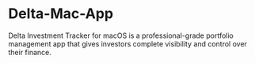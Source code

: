 # Delta-Mac-App
Delta Investment Tracker for macOS is a professional-grade portfolio management app that gives investors complete visibility and control over their finance.
